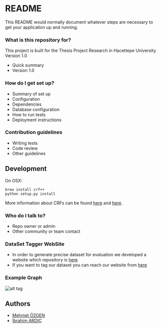 # README #

This README would normally document whatever steps are necessary to get your application up and running.

### What is this repository for? ###
This project is built for the Thesis Project Research in Hacettepe University
Version 1.0

* Quick summary
* Version 1.0

### How do I get set up? ###

* Summary of set up
* Configuration
* Dependencies
* Database configuration
* How to run tests
* Deployment instructions

### Contribution guidelines ###

* Writing tests
* Code review
* Other guidelines

## Development

On OSX:

    brew install crf++
    python setup.py install
    
  More information about
  CRFs can be found [here][crf_tut] and [here][nytimes].



### Who do I talk to? ###

* Repo owner or admin
* Other community or team contact

### DataSet Tagger WebSite
 * In order to generate precise dataset for evaluation we developed a website which repository is [here][recipePosMean] 
 * If you want to tag our dataset you can reach our website from [here][web] 



### Example Graph ###
![alt tag](https://github.com/ozgen/RecipePostagger/blob/master/results/result121.png)


## Authors

* [Mehmet ÖZGEN][mo]
* [İbrahim ARDIÇ][ia]


[crf_tut]:  http://people.cs.umass.edu/~mccallum/papers/crf-tutorial.pdf
[nytimes]: https://github.com/NYTimes/ingredient-phrase-tagger
[recipePosMean]: https://github.com/ozgen/recipePostaggerMEAN
[web]: http://104.236.30.39:3000
[ia]: https://github.com/ardicib
[mo]: mailto:ozgenmehmett@gmail.com

